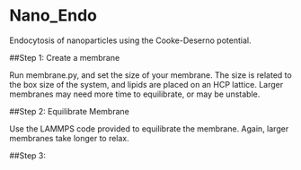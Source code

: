 # Nano_Endo
Endocytosis of nanoparticles using the Cooke-Deserno potential.

##Step 1: Create a membrane

Run membrane.py, and set the size of your membrane. The size is related to the box size of the system, and lipids are placed on an HCP lattice.
Larger membranes may need more time to equilibrate, or may be unstable. 

##Step 2: Equilibrate Membrane

Use the LAMMPS code provided to equilibrate the membrane. Again, larger membranes take longer to relax.

##Step 3:
